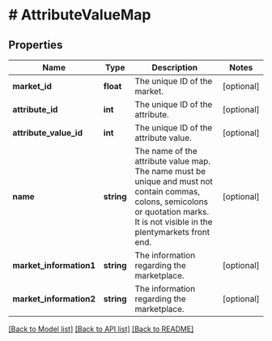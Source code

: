 # # AttributeValueMap

## Properties

Name | Type | Description | Notes
------------ | ------------- | ------------- | -------------
**market_id** | **float** | The unique ID of the market. | [optional] 
**attribute_id** | **int** | The unique ID of the attribute. | [optional] 
**attribute_value_id** | **int** | The unique ID of the attribute value. | [optional] 
**name** | **string** | The name of the attribute value map. The name must be unique and must not contain commas, colons, semicolons or quotation marks. It is not visible in the plentymarkets front end. | [optional] 
**market_information1** | **string** | The information regarding the marketplace. | [optional] 
**market_information2** | **string** | The information regarding the marketplace. | [optional] 

[[Back to Model list]](../../README.md#documentation-for-models) [[Back to API list]](../../README.md#documentation-for-api-endpoints) [[Back to README]](../../README.md)


